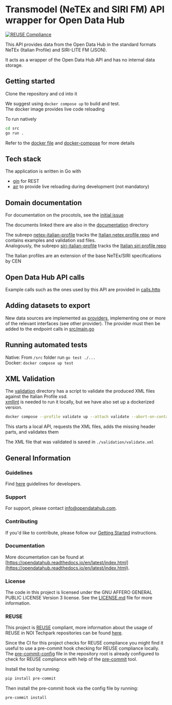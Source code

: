 <!--
SPDX-FileCopyrightText: NOI Techpark <digital@noi.bz.it>

SPDX-License-Identifier: CC0-1.0
-->

# Transmodel (NeTEx and SIRI FM) API wrapper for Open Data Hub

[![REUSE Compliance](https://github.com/noi-techpark/java-boilerplate/actions/workflows/reuse.yml/badge.svg)](https://github.com/noi-techpark/odh-docs/wiki/REUSE#badges)

This API provides data from the Open Data Hub in the standard formats NeTEx (Italian Profile) and SIRI-LITE FM (JSON).

It acts as a wrapper of the Open Data Hub API and has no internal data storage.

## Getting started

Clone the repository and cd into it

We suggest using `docker compose up` to build and test.  
The docker image provides live code reloading  

To run natively
```sh
cd src
go run .
```
Refer to the [docker file](infrastructure/docker/Dockerfile) and [docker-compose](docker-compose.yml) for more details

## Tech stack
The application is written in Go with
 - [gin](https://github.com/gin-gonic/gin) for REST
 - [air](https://github.com/cosmtrek/air) to provide live reloading during development (not mandatory)

## Domain documentation
For documentation on the procotols, see the [initial issue](https://github.com/noi-techpark/transmodel-api/issues/1)

The documents linked there are also in the [documentation](./documentation/) directory

The subrepo [netex-italian-profile](netex-italian-profile) tracks the [Italian netex profile repo](https://github.com/5Tsrl/netex-italian-profile) and contains examples and validation xsd files.  
Analogously, the subrepo [siri-italian-profile](siri-italian-profile) tracks the [Italian siri profile repo](https://github.com/5Tsrl/siri-italian-profile)

The Italian profiles are an extension of the base NeTEx/SIRI specifications by CEN

## Open Data Hub API calls
Example calls such as the ones used by this API are provided in [calls.http](calls.http)

## Adding datasets to export
New data sources are implemented as [providers](src/provider/), implementing one or more of the relevant interfaces (see other provider).
The provider must then be added to the endpoint calls in [src/main.go](src/main.go)

## Running automated tests
Native: From `/src` folder run `go test ./...`  
Docker: `docker compose up test`

## XML Validation
The [validation](./validation) directory has a script to validate the produced XML files against the Italian Profile xsd.  
[xmllint](https://xmllint.com/) is needed to run it locally, but we have also set up a dockerized version.  

```bash
docker compose --profile validate up --attach validate --abort-on-container-exit
```
This starts a local API, requests the XML files, adds the missing header parts, and validates them

The XML file that was validated is saved in `./validation/validate.xml`

## General Information
### Guidelines

Find [here](https://opendatahub.readthedocs.io/en/latest/guidelines.html) guidelines for developers.

### Support

For support, please contact [info@opendatahub.com](mailto:info@opendatahub.com).

### Contributing

If you'd like to contribute, please follow our [Getting
Started](https://github.com/noi-techpark/odh-docs/wiki/Contributor-Guidelines:-Getting-started)
instructions.

### Documentation

More documentation can be found at [https://opendatahub.readthedocs.io/en/latest/index.html](https://opendatahub.readthedocs.io/en/latest/index.html).

### License

The code in this project is licensed under the GNU AFFERO GENERAL PUBLIC LICENSE Version 3 license. See the [LICENSE.md](LICENSE.md) file for more information.

### REUSE

This project is [REUSE](https://reuse.software) compliant, more information about the usage of REUSE in NOI Techpark repositories can be found [here](https://github.com/noi-techpark/odh-docs/wiki/Guidelines-for-developers-and-licenses#guidelines-for-contributors-and-new-developers).

Since the CI for this project checks for REUSE compliance you might find it useful to use a pre-commit hook checking for REUSE compliance locally. The [pre-commit-config](.pre-commit-config.yaml) file in the repository root is already configured to check for REUSE compliance with help of the [pre-commit](https://pre-commit.com) tool.

Install the tool by running:
```bash
pip install pre-commit
```
Then install the pre-commit hook via the config file by running:
```bash
pre-commit install
```
